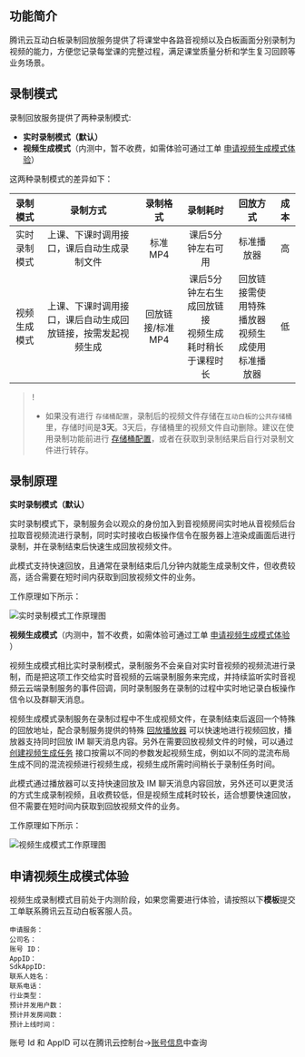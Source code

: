 ## 功能简介

腾讯云互动白板录制回放服务提供了将课堂中各路音视频以及白板画面分别录制为视频的能力，方便您记录每堂课的完整过程，满足课堂质量分析和学生复习回顾等业务场景。

## 录制模式

录制回放服务提供了两种录制模式: 

+ **实时录制模式（默认）** 
+ **视频生成模式**（内测中，暂不收费，如需体验可通过工单 [申请视频生成模式体验](#申请视频生成模式体验)）

这两种录制模式的差异如下：

| 录制模式 |               录制方式               | 录制格式 |    录制耗时     |  回放方式  | 成本 |
|:------:|:-----------------------------------:|:------:|:--------------:|:--------:|:---:|
| 实时录制模式 | 上课、下课时调用接口，课后自动生成录制文件 | 标准 MP4 | 课后5分钟左右可用 | 标准播放器 |  高  |
| 视频生成模式 |  上课、下课时调用接口，课后自动生成回放链接，按需发起视频生成  | 回放链接/标准 MP4 |  课后5分钟左右生成回放链接<br>视频生成耗时稍长于课程时长   | 回放链接需使用特殊播放器<br>视频生成使用标准播放器 |  低  |



> !
>
> - 如果没有进行 `存储桶配置`，录制后的视频文件存储在`互动白板的公共存储桶`里，存储时间是**3天**。3天后，存储桶里的视频文件自动删除。建议在使用录制功能前进行 [存储桶配置](https://cloud.tencent.com/document/product/1137/45256)，或者在获取到录制结果后自行对录制文件进行转存。

## 录制原理

**实时录制模式（默认）**

实时录制模式下，录制服务会以观众的身份加入到音视频房间实时地从音视频后台拉取音视频流进行录制，同时实时接收白板操作信令在服务器上渲染成画面后进行录制，并在录制结束后快速生成回放视频文件。

此模式支持快速回放，且通常在录制结束后几分钟内就能生成录制文件，但收费较高，适合需要在短时间内获取到回放视频文件的业务。

工作原理如下所示：

![实时录制模式工作原理图](https://main.qcloudimg.com/raw/0e444234595e5b53dfd2af421fb0e2bf.png)

**视频生成模式**（内测中，暂不收费，如需体验可通过工单 [申请视频生成模式体验](#申请视频生成模式体验) ）

视频生成模式相比实时录制模式，录制服务不会亲自对实时音视频的视频流进行录制，而是把这项工作交给实时音视频的云端录制服务来完成，并持续监听实时音视频云云端录制服务的事件回调，同时录制服务在录制的过程中实时地记录白板操作信令以及群聊天消息。

视频生成模式录制服务在录制过程中不生成视频文件，在录制结束后返回一个特殊的回放地址，配合录制服务提供的特殊 [回放播放器](https://cloud.tencent.com/document/product/1137/49831#视频回放) 可以快速地进行视频回放，播放器支持同时回放 IM 聊天消息内容。另外在需要回放视频文件的时候，可以通过 [创建视频生成任务](https://cloud.tencent.com/document/product/1137/48571) 接口按需以不同的参数发起视频生成，例如以不同的混流布局生成不同的混流视频进行视频生成，视频生成所需时间稍长于录制任务时间。

此模式通过播放器可以支持快速回放及 IM 聊天消息内容回放，另外还可以更灵活的方式生成录制视频，且收费较低，但是视频生成耗时较长，适合想要快速回放，但不需要在短时间内获取到回放视频文件的业务。

工作原理如下所示：

![视频生成模式工作原理图](https://main.qcloudimg.com/raw/6bb5cfef21a6cac6d6e9b7547c056105.png)


## 申请视频生成模式体验[](id:申请视频生成模式体验)

视频生成录制模式目前处于内测阶段，如果您需要进行体验，请按照以下**模板**提交工单联系腾讯云互动白板客服人员。

```
申请服务：
公司名：
账号 ID：
AppID：
SdkAppID:
联系人姓名： 
联系电话：
行业类型：
预计并发用户数：
预计并发房间数：
预计上线时间：
```

账号 Id 和 AppID 可以在腾讯云控制台->[账号信息](https://console.cloud.tencent.com/developer)中查询
